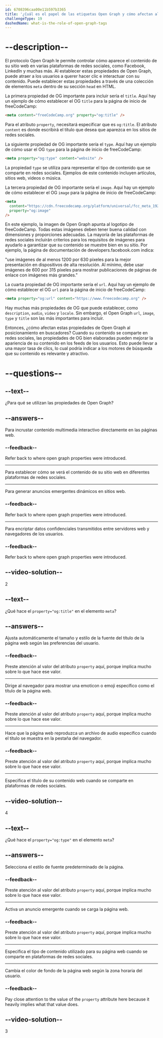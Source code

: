 ```yaml
---
id: 6708396caa00e11b597b3365
title: '¿Cuál es el papel de las etiquetas Open Graph y cómo afectan al SEO?'
challengeType: 19
dashedName: what-is-the-role-of-open-graph-tags
---
```


# --description--

El protocolo Open Graph le permite controlar cómo aparece el contenido de su sitio web en varias plataformas de redes sociales, como Facebook, LinkedIn y muchas más. Al establecer estas propiedades de Open Graph, puede atraer a los usuarios a querer hacer clic e interactuar con su contenido. Puede establecer estas propiedades a través de una colección de elementos `meta` dentro de su sección `head` en HTML.

La primera propiedad de OG importante para incluir sería el `title`. Aquí hay un ejemplo de cómo establecer el OG `title` para la página de inicio de freeCodeCamp:

```html
<meta content="freeCodeCamp.org" property="og:title" />
```

Para el atributo `property`, necesitará especificar que es `og:title`. El atributo `content` es donde escribirá el título que desea que aparezca en los sitios de redes sociales.

La siguiente propiedad de OG importante sería el `type`. Aquí hay un ejemplo de cómo usar el OG `type` para la página de inicio de freeCodeCamp:

```html
<meta property="og:type" content="website" />
```

La propiedad `type` se utiliza para representar el tipo de contenido que se comparte en redes sociales. Ejemplos de este contenido incluyen artículos, sitios web, videos o música.

La tercera propiedad de OG importante sería el `image`. Aquí hay un ejemplo de cómo establecer el OG `image` para la página de inicio de freeCodeCamp:

```html
<meta
  content="https://cdn.freecodecamp.org/platform/universal/fcc_meta_1920X1080-indigo.png"
  property="og:image"
/>
```

En este ejemplo, la imagen de Open Graph apunta al logotipo de freeCodeCamp. Todas estas imágenes deben tener buena calidad con dimensiones y proporciones adecuadas. La mayoría de las plataformas de redes sociales incluirán criterios para los requisitos de imágenes para ayudarlo a garantizar que su contenido se muestre bien en su sitio. Por ejemplo, la página de documentación de developers.facebook.com indica:

"use imágenes de al menos 1200 por 630 píxeles para la mejor presentación en dispositivos de alta resolución. Al mínimo, debe usar imágenes de 600 por 315 píxeles para mostrar publicaciones de páginas de enlace con imágenes más grandes."

La cuarta propiedad de OG importante sería el `url`. Aquí hay un ejemplo de cómo establecer el OG `url` para la página de inicio de freeCodeCamp:

```html
<meta property="og:url" content="https://www.freecodecamp.org" />
```

Hay muchas más propiedades de OG que puede establecer, como `description`, `audio`, `video` y `locale`. Sin embargo, el Open Graph `url`, `image`, `type` y `title` son las más importantes para incluir.

Entonces, ¿cómo afectan estas propiedades de Open Graph al posicionamiento en buscadores? Cuando su contenido se comparte en redes sociales, las propiedades de OG bien elaboradas pueden mejorar la apariencia de su contenido en los feeds de los usuarios. Esto puede llevar a una mayor tasa de clics, lo cual podría indicar a los motores de búsqueda que su contenido es relevante y atractivo.

# --questions--

## --text--

¿Para qué se utilizan las propiedades de Open Graph?

## --answers--

Para incrustar contenido multimedia interactivo directamente en las páginas web.

### --feedback--

Refer back to where open graph properties were introduced.

---

Para establecer cómo se verá el contenido de su sitio web en diferentes plataformas de redes sociales.

---

Para generar anuncios emergentes dinámicos en sitios web.

### --feedback--

Refer back to where open graph properties were introduced.

---

Para encriptar datos confidenciales transmitidos entre servidores web y navegadores de los usuarios.

### --feedback--

Refer back to where open graph properties were introduced.

## --video-solution--

2

## --text--

¿Qué hace el `property="og:title"` en el elemento `meta`?

## --answers--

Ajusta automáticamente el tamaño y estilo de la fuente del título de la página web según las preferencias del usuario.

### --feedback--

Preste atención al valor del atributo `property` aquí, porque implica mucho sobre lo que hace ese valor.

---

Dirige al navegador para mostrar una emoticon o emoji específico como el título de la página web.

### --feedback--

Preste atención al valor del atributo `property` aquí, porque implica mucho sobre lo que hace ese valor.

---

Hace que la página web reproduzca un archivo de audio específico cuando el título se muestra en la pestaña del navegador.

### --feedback--

Preste atención al valor del atributo `property` aquí, porque implica mucho sobre lo que hace ese valor.

---

Especifica el título de su contenido web cuando se comparte en plataformas de redes sociales.

## --video-solution--

4

## --text--

¿Qué hace el `property="og:type"` en el elemento `meta`?

## --answers--

Selecciona el estilo de fuente predeterminado de la página.

### --feedback--

Preste atención al valor del atributo `property` aquí, porque implica mucho sobre lo que hace ese valor.

---

Activa un anuncio emergente cuando se carga la página web.

### --feedback--

Preste atención al valor del atributo `property` aquí, porque implica mucho sobre lo que hace ese valor.

---

Especifica el tipo de contenido utilizado para su página web cuando se comparte en plataformas de redes sociales.

---

Cambia el color de fondo de la página web según la zona horaria del usuario.

### --feedback--

Pay close attention to the value of the `property` attribute here because it heavily implies what that value does.

## --video-solution--

3
